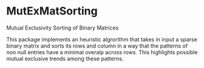 # MutExMatSorting
Mutual Exclusivity Sorting of Binary Matrices 

This package implements an heuristic algrorithm that takes in input a sparse binary matrix and sorts its rows and column in a way that the patterns of non null entries have a minimal overalp across rows. This highlights possible mutual exclusive trends among these patterns.
